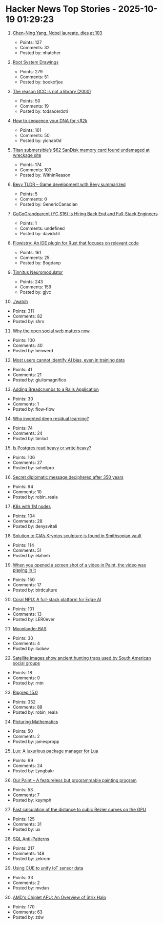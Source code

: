 # Hacker News Top Stories - 2025-10-19 01:29:23

1. [Chen-Ning Yang, Nobel laureate, dies at 103](https://www.chinadaily.com.cn/a/202510/18/WS68f3170ea310f735438b5bf2.html)
   - Points: 127
   - Comments: 32
   - Posted by: nhatcher

2. [Root System Drawings](https://images.wur.nl/digital/collection/coll13/search)
   - Points: 279
   - Comments: 51
   - Posted by: bookofjoe

3. [The reason GCC is not a library (2000)](https://gcc.gnu.org/legacy-ml/gcc/2000-01/msg00572.html)
   - Points: 50
   - Comments: 19
   - Posted by: todsacerdoti

4. [How to sequence your DNA for <$2k](https://maxlangenkamp.substack.com/p/how-to-sequence-your-dna-for-2k)
   - Points: 101
   - Comments: 50
   - Posted by: yichab0d

5. [Titan submersible’s $62 SanDisk memory card found undamaged at wreckage site](https://www.tomshardware.com/pc-components/microsd-cards/tragic-oceangate-titan-submersibles-usd62-sandisk-memory-card-found-undamaged-at-wreckage-site-12-stills-and-nine-videos-have-been-recovered-but-none-from-the-fateful-implosion)
   - Points: 174
   - Comments: 103
   - Posted by: WithinReason

6. [Bevy TLDR – Game development with Bevy summarized](https://taintedcoders.com/bevy/tldr)
   - Points: 5
   - Comments: 0
   - Posted by: GenericCanadian

7. [GoGoGrandparent (YC S16) Is Hiring Back End and Full-Stack Engineers](undefined)
   - Points: 1
   - Comments: undefined
   - Posted by: davidchl

8. [Flowistry: An IDE plugin for Rust that focuses on relevant code](https://github.com/willcrichton/flowistry)
   - Points: 161
   - Comments: 25
   - Posted by: Bogdanp

9. [Tinnitus Neuromodulator](https://mynoise.net/NoiseMachines/neuromodulationTonesGenerator.php)
   - Points: 243
   - Comments: 159
   - Posted by: gjvc

10. [./watch](https://dotslashwatch.com/)
   - Points: 311
   - Comments: 82
   - Posted by: shrx

11. [Why the open social web matters now](https://werd.io/why-the-open-social-web-matters-now/)
   - Points: 100
   - Comments: 40
   - Posted by: benwerd

12. [Most users cannot identify AI bias, even in training data](https://www.psu.edu/news/bellisario-college-communications/story/most-users-cannot-identify-ai-bias-even-training-data)
   - Points: 41
   - Comments: 21
   - Posted by: giuliomagnifico

13. [Adding Breadcrumbs to a Rails Application](https://avohq.io/blog/breadcrumbs-rails)
   - Points: 30
   - Comments: 1
   - Posted by: flow-flow

14. [Who invented deep residual learning?](https://people.idsia.ch/~juergen/who-invented-residual-neural-networks.html)
   - Points: 74
   - Comments: 24
   - Posted by: timlod

15. [Is Postgres read heavy or write heavy?](https://www.crunchydata.com/blog/is-postgres-read-heavy-or-write-heavy-and-why-should-you-care)
   - Points: 106
   - Comments: 27
   - Posted by: soheilpro

16. [Secret diplomatic message deciphered after 350 years](https://www.nationalarchives.gov.uk/explore-the-collection/the-collection-blog/secret-diplomatic-message-deciphered-after-350-years/)
   - Points: 94
   - Comments: 10
   - Posted by: robin_reala

17. [K8s with 1M nodes](https://bchess.github.io/k8s-1m/)
   - Points: 104
   - Comments: 28
   - Posted by: denysvitali

18. [Solution to CIA’s Kryptos sculpture is found in Smithsonian vault](https://www.nytimes.com/2025/10/16/science/kryptos-cia-solution-sanborn-auction.html)
   - Points: 114
   - Comments: 51
   - Posted by: elahieh

19. [When you opened a screen shot of a video in Paint, the video was playing in it](https://devblogs.microsoft.com/oldnewthing/20251014-00/?p=111681)
   - Points: 150
   - Comments: 17
   - Posted by: birdculture

20. [Coral NPU: A full-stack platform for Edge AI](https://research.google/blog/coral-npu-a-full-stack-platform-for-edge-ai/)
   - Points: 101
   - Comments: 13
   - Posted by: LER0ever

21. [Moonlander.BAS](https://basic-code.bearblog.dev/moonlander/)
   - Points: 30
   - Comments: 4
   - Posted by: ibobev

22. [Satellite images show ancient hunting traps used by South American social groups](https://phys.org/news/2025-10-satellite-images-reveal-ancient-south.html)
   - Points: 18
   - Comments: 0
   - Posted by: rntn

23. [Ripgrep 15.0](https://github.com/BurntSushi/ripgrep/releases/tag/15.0.0)
   - Points: 352
   - Comments: 88
   - Posted by: robin_reala

24. [Picturing Mathematics](https://mathenchant.wordpress.com/2025/10/18/picturing-mathematics/)
   - Points: 50
   - Comments: 2
   - Posted by: jamespropp

25. [Lux: A luxurious package manager for Lua](https://github.com/lumen-oss/lux)
   - Points: 69
   - Comments: 24
   - Posted by: Lyngbakr

26. [Our Paint – A featureless but programmable painting program](https://www.WellObserve.com/OurPaint/index_en.html)
   - Points: 53
   - Comments: 7
   - Posted by: ksymph

27. [Fast calculation of the distance to cubic Bezier curves on the GPU](https://blog.pkh.me/p/46-fast-calculation-of-the-distance-to-cubic-bezier-curves-on-the-gpu.html)
   - Points: 125
   - Comments: 31
   - Posted by: ux

28. [SQL Anti-Patterns](https://datamethods.substack.com/p/sql-anti-patterns-you-should-avoid)
   - Points: 217
   - Comments: 148
   - Posted by: zekrom

29. [Using CUE to unify IoT sensor data](https://aran.dev/posts/cue/using-cue-to-unify-iot-sensor-data/)
   - Points: 33
   - Comments: 2
   - Posted by: mvdan

30. [AMD's Chiplet APU: An Overview of Strix Halo](https://chipsandcheese.com/p/amds-chiplet-apu-an-overview-of-strix)
   - Points: 170
   - Comments: 63
   - Posted by: zdw

